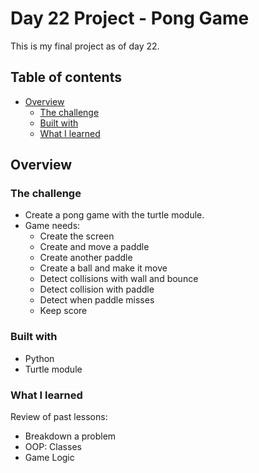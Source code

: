 # Day 22 Project - Pong Game 
This is my final project as of day 22.
## Table of contents

- [Overview](#overview)
  - [The challenge](#the-challenge)
  - [Built with](#built-with)
  - [What I learned](#what-i-learned)

## Overview

### The challenge

- Create a pong game with the turtle module.
- Game needs:
  - Create the screen
  - Create and move a paddle
  - Create another paddle
  - Create a ball and make it move
  - Detect collisions with wall and bounce 
  - Detect collision with paddle
  - Detect when paddle misses
  - Keep score


### Built with

- Python
- Turtle module

### What I learned
Review of past lessons:
- Breakdown a problem
- OOP: Classes
- Game Logic